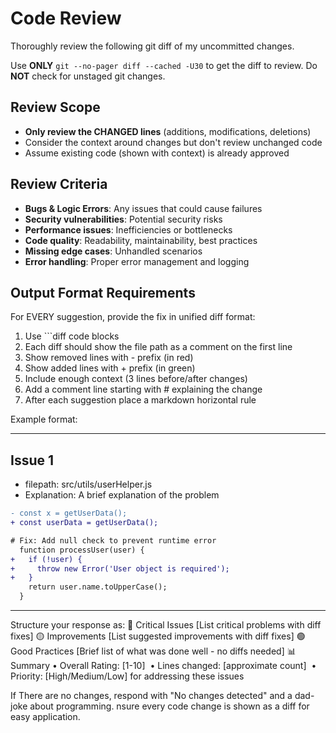# Code Review

Thoroughly review the following git diff of my uncommitted changes.

Use **ONLY** `git --no-pager diff --cached -U30` to get the diff to review.
Do **NOT** check for unstaged git changes.

## Review Scope

- **Only review the CHANGED lines** (additions, modifications, deletions)
- Consider the context around changes but don't review unchanged code
- Assume existing code (shown with context) is already approved

## Review Criteria

- **Bugs & Logic Errors**: Any issues that could cause failures
- **Security vulnerabilities**: Potential security risks
- **Performance issues**: Inefficiencies or bottlenecks
- **Code quality**: Readability, maintainability, best practices
- **Missing edge cases**: Unhandled scenarios
- **Error handling**: Proper error management and logging

## Output Format Requirements

For EVERY suggestion, provide the fix in unified diff format:

1. Use ```diff code blocks
2. Each diff should show the file path as a comment on the first line
3. Show removed lines with - prefix (in red)
4. Show added lines with + prefix (in green)
5. Include enough context (3 lines before/after changes)
6. Add a comment line starting with # explaining the change
7. After each suggestion place a markdown horizontal rule

Example format:

---

## Issue 1

- filepath: src/utils/userHelper.js
- Explanation: A brief explanation of the problem

```diff
- const x = getUserData();
+ const userData = getUserData();

# Fix: Add null check to prevent runtime error
  function processUser(user) {
+   if (!user) {
+     throw new Error('User object is required');
+   }
    return user.name.toUpperCase();
  }
```

---

Structure your response as:
🔴 Critical Issues
[List critical problems with diff fixes]
🟡 Improvements
[List suggested improvements with diff fixes]
🟢 Good Practices
[Brief list of what was done well - no diffs needed]
📊 Summary
• Overall Rating: [1-10]  • Lines changed: [approximate count]  • Priority: [High/Medium/Low] for addressing these issues

If There are no changes, respond with "No changes detected" and a dad-joke about programming.
nsure every code change is shown as a diff for easy application.
